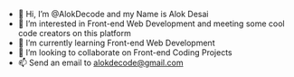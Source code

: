 - 👋 Hi, I’m @AlokDecode and my Name is Alok Desai
- 👀 I’m interested in Front-end Web Development and meeting some cool code creators on this platform
- 🌱 I’m currently learning Front-end Web Development
- 💞️ I’m looking to collaborate on Front-end Coding Projects
- 📫 Send an email to alokdecode@gmail.com

<!---
AlokDecode/AlokDecode is a ✨ special ✨ repository because its `README.md` (this file) appears on your GitHub profile.
You can click the Preview link to take a look at your changes.
--->
